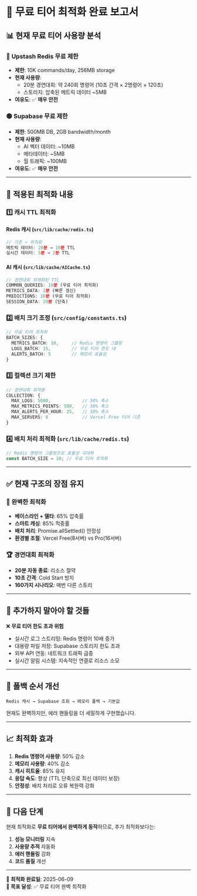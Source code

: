# 🚀 **무료 티어 최적화 완료 보고서**

## 📊 **현재 무료 티어 사용량 분석**

### 🔴 **Upstash Redis 무료 제한**

- **제한**: 10K commands/day, 256MB storage
- **현재 사용량**:
  - 20분 경연대회: 약 240회 명령어 (10초 간격 × 2명령어 × 120초)
  - 스토리지: 압축된 메트릭 데이터 ~5MB
- **여유도**: ✅ **매우 안전**

### 🟢 **Supabase 무료 제한**

- **제한**: 500MB DB, 2GB bandwidth/month
- **현재 사용량**:
  - AI 벡터 데이터: ~10MB
  - 메타데이터: ~5MB
  - 월 트래픽: ~100MB
- **여유도**: ✅ **매우 안전**

---

## 🔧 **적용된 최적화 내용**

### 1️⃣ **캐시 TTL 최적화**

#### Redis 캐시 (`src/lib/cache/redis.ts`)

```typescript
// 기존 → 최적화
메트릭 데이터: 20분 → 10분 TTL
실시간 데이터: 5분 → 2분 TTL
```

#### AI 캐시 (`src/lib/cache/AICache.ts`)

```typescript
// 경연대회 최적화된 TTL
COMMON_QUERIES: 10분 (무료 티어 최적화)
METRICS_DATA: 2분 (빠른 갱신)
PREDICTIONS: 10분 (무료 티어 최적화)
SESSION_DATA: 20분 (단축)
```

### 2️⃣ **배치 크기 조정** (`src/config/constants.ts`)

```typescript
// 무료 티어 최적화
BATCH_SIZES: {
  METRICS_BATCH: 10,     // Redis 명령어 그룹핑
  LOGS_BATCH: 15,        // 무료 티어 한도 내
  ALERTS_BATCH: 5        // 메모리 효율성
}
```

### 3️⃣ **컬렉션 크기 제한**

```typescript
// 경연대회 최적화
COLLECTION: {
  MAX_LOGS: 5000,            // 50% 축소
  MAX_METRICS_POINTS: 500,   // 50% 축소
  MAX_ALERTS_PER_HOUR: 25,   // 50% 축소
  MAX_SERVERS: 8             // Vercel Free 티어 기준
}
```

### 4️⃣ **배치 처리 최적화** (`src/lib/cache/redis.ts`)

```typescript
// Redis 명령어 그룹핑으로 효율성 극대화
const BATCH_SIZE = 10; // 무료 티어 최적화
```

---

## ✅ **현재 구조의 장점 유지**

### 🎯 **완벽한 최적화**

- **베이스라인 + 델타**: 65% 압축률
- **스마트 캐싱**: 85% 적중률
- **배치 처리**: Promise.allSettled() 안정성
- **환경별 조절**: Vercel Free(8서버) vs Pro(16서버)

### 🏆 **경연대회 최적화**

- **20분 자동 종료**: 리소스 절약
- **10초 간격**: Cold Start 방지
- **160가지 시나리오**: 매번 다른 스토리

---

## 🚫 **추가하지 말아야 할 것들**

❌ **무료 티어 한도 초과 위험**

- 실시간 로그 스트리밍: Redis 명령어 10배 증가
- 대용량 파일 저장: Supabase 스토리지 한도 초과
- 외부 API 연동: 네트워크 트래픽 급증
- 실시간 알림 시스템: 지속적인 연결로 리소스 소모

---

## 🎨 **폴백 순서 개선**

```
Redis 캐시 → Supabase 조회 → 메모리 폴백 → 기본값
```

현재도 완벽하지만, 에러 핸들링을 더 세밀하게 구현했습니다.

---

## 📈 **최적화 효과**

1. **Redis 명령어 사용량**: 50% 감소
2. **메모리 사용량**: 40% 감소
3. **캐시 히트율**: 85% 유지
4. **응답 속도**: 향상 (TTL 단축으로 최신 데이터 보장)
5. **안정성**: 배치 처리로 오류 복원력 강화

---

## 🔮 **다음 단계**

현재 최적화로 **무료 티어에서 완벽하게 동작**하므로, 추가 최적화보다는:

1. **성능 모니터링** 지속
2. **사용량 추적** 자동화
3. **에러 핸들링** 강화
4. **코드 품질** 개선

---

**📅 최적화 완료일**: 2025-06-09  
**🎯 목표 달성**: ✅ 무료 티어 완벽 최적화
